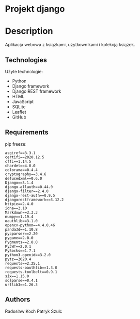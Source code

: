 # Projekt django

# Description

Aplikacja webowa z książkami, użytkownikami i kolekcją książek.

## Technologies

Użyte technologie:
*	Python
*	Django framework
*	Django REST framework
*	HTML
*	JavaScript
*	SQLite
*	Leaflet
*	GitHub

## Requirements
pip freeze:
```
asgiref==3.3.1
certifi==2020.12.5
cffi==1.14.5
chardet==4.0.0
colorama==0.4.4
cryptography==3.4.6
defusedxml==0.6.0
Django==3.1.4
django-allauth==0.44.0
django-filter==2.4.0
django-rest-auth==0.9.5
djangorestframework==3.12.2
httpie==2.4.0
idna==2.10
Markdown==3.3.3
numpy==1.19.4
oauthlib==3.1.0
opencv-python==4.4.0.46
panda3d==1.10.8
pycparser==2.20
pygame==2.0.0
Pygments==2.8.0
PyJWT==2.0.1
PySocks==1.7.1
python3-openid==3.2.0
pytz==2020.4
requests==2.25.1
requests-oauthlib==1.3.0
requests-toolbelt==0.9.1
six==1.15.0
sqlparse==0.4.1
urllib3==1.26.3
```
## Authors

Radosław Koch
Patryk Szulc

